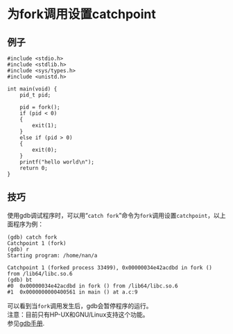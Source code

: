 # 为fork调用设置catchpoint
## 例子
	#include <stdio.h>
	#include <stdlib.h>
	#include <sys/types.h>
	#include <unistd.h>
	
	int main(void) {
	    pid_t pid;
	
	    pid = fork();
	    if (pid < 0)
	    {
	        exit(1);
	    }
	    else if (pid > 0)
	    {
	        exit(0);
	    }
	    printf("hello world\n");
	    return 0;
	}



## 技巧
使用gdb调试程序时，可以用“`catch fork`”命令为`fork`调用设置`catchpoint`，以上面程序为例：  

	(gdb) catch fork
	Catchpoint 1 (fork)
	(gdb) r
	Starting program: /home/nan/a 
	
	Catchpoint 1 (forked process 33499), 0x00000034e42acdbd in fork () from /lib64/libc.so.6
	(gdb) bt
	#0  0x00000034e42acdbd in fork () from /lib64/libc.so.6
	#1  0x0000000000400561 in main () at a.c:9
可以看到当`fork`调用发生后，gdb会暂停程序的运行。  
注意：目前只有HP-UX和GNU/Linux支持这个功能。  
参见[gdb手册](https://sourceware.org/gdb/onlinedocs/gdb/Set-Catchpoints.html).
